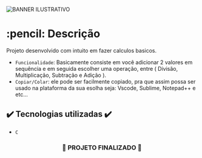 ![ BANNER ILUSTRATIVO ](https://user-images.githubusercontent.com/79709843/184996396-8c6cd69d-74ca-497c-97f7-8be163a5f1dd.png)

<h1>
:pencil: Descrição
</h1>

<p align="center">
  
  Projeto desenvolvido com intuito em fazer calculos basicos.
  
- `Funcionalidade`: Basicamente consiste em você adicionar 2 valores em sequência e em seguida escolher uma operação, entre ( Divisão, Multiplicação, Subtração e Adição ).
- `Copiar/Colar`: ele pode ser facilmente copiado, pra que assim possa ser usado na plataforma da sua esolha seja: Vscode, Sublime,
Notepad++ e etc...
</p>

## ✔️ Tecnologias utilizadas  ✔️
- ``C``

<h3 align="center">

  :construction: PROJETO FINALIZADO :construction:
  
</h3>
